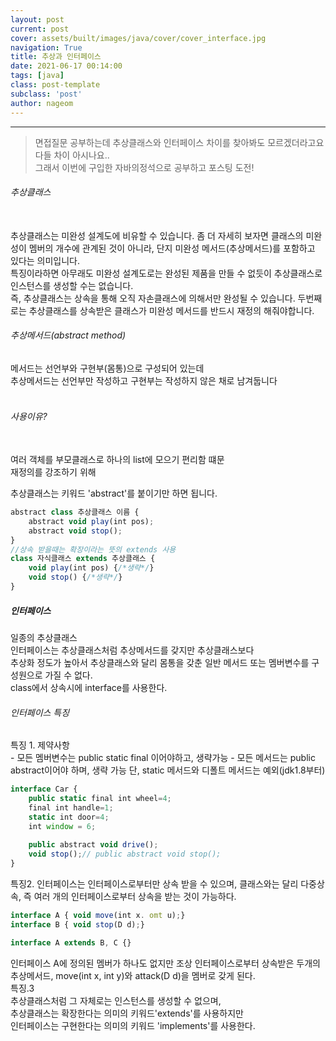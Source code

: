 ```yaml
---
layout: post
current: post
cover: assets/built/images/java/cover/cover_interface.jpg
navigation: True
title: 추상과 인터페이스 
date: 2021-06-17 00:14:00
tags: [java]
class: post-template
subclass: 'post'
author: nageom
---
```

***

>면접질문 공부하는데 추상클래스와 인터페이스 차이를 찾아봐도 모르겠더라고요 다들 차이 아시나요..<br>
그래서 이번에 구입한 자바의정석으로 공부하고 포스팅 도전! <br>

<h6> 추상클래스 </h6>
<br>
추상클래스는 미완성 설계도에 비유할 수 있습니다.
좀 더 자세히 보자면 클래스의 미완성이 멤버의 개수에 관계된 것이 아니라, 단지 미완성 메서드(추상메서드)를 포함하고 있다는 의미입니다.<br>
특징이라하면 아무래도 미완성 설계도로는 완성된 제품을 만들 수 없듯이 추상클래스로 인스턴스를 생성할 수는 없습니다.<br>
즉, 추상클래스는 상속을 통해 오직 자손클래스에 의해서만 완성될 수 있습니다. 
두번째로는 추상클래스를 상속받은 클래스가 미완성 메서드를 반드시 재정의 해줘야합니다.

<h6> 추상메서드(abstract method)</h6>
메서드는 선언부와 구현부(몸통)으로 구성되어 있는데<br>
추상메서드는 선언부만 작성하고 구현부는 작성하지 않은 채로 남겨둡니다
<br><br>
<h6>사용이유?</h6><br>
여러 객체를 부모클래스로 하나의 list에 모으기 편리함 떄문 <br>
재정의를 강조하기 위해

추상클래스는 키워드 'abstract'를 붙이기만 하면 됩니다. <br>
~~~javascript
abstract class 추상클래스 이름 {
    abstract void play(int pos);
    abstract void stop();
}
//상속 받을때는 확장이라는 뜻의 extends 사용
class 자식클래스 extends 추상클래스 {
    void play(int pos) {/*생략*/}
    void stop() {/*생략*/}
}
~~~
<h5> 인터페이스 </h5>
일종의 추상클래스<br>
인터페이스는 추상클래스처럼 추상메서드를 갖지만 추상클래스보다 <br>
추상화 정도가 높아서 추상클래스와 달리 몸통을 갖춘 일반 메서드 또는 멤버변수를 구성원으로 가질 수 없다.
<br>
class에서 상속시에 interface를 사용한다. 

<h6>인터페이스 특징 </h6>
특징 1. 제약사항 <br>
- 모든 멤버변수는 public static final 이어야하고, 생략가능
- 모든 메서드는 public abstract이어야 하며, 생략 가능
단, static 메서드와 디폴트 메서드는 예외(jdk1.8부터)
  
~~~javascript
interface Car {
    public static final int wheel=4;
    final int handle=1;
    static int door=4;
    int window = 6;
    
    public abstract void drive();
    void stop();// public abstract void stop();
}
~~~
특징2. 인터페이스는 인터페이스로부터만 상속 받을 수 있으며, 클래스와는 달리 다중상속, 즉 여러 개의 인터페이스로부터 상속을 받는 것이 가능하다. 
<br>
~~~javascript
interface A { void move(int x. omt u);}
interface B { void stop(D d);}

interface A extends B, C {}
~~~
인터페이스 A에 정의된 멤버가 하나도 없지만 조상 인터페이스로부터 상속받은 두개의 추상메서드,
move(int x, int y)와 attack(D d)을 멤버로 갖게 된다.<br>
특징.3 <br>
추상클래스처럼 그 자체로는 인스턴스를 생성할 수 없으며,<br>
추상클래스는 확장한다는 의미의 키워드'extends'를 사용하지만 <br>
인터페이스는 구현한다는 의미의 키워드 'implements'를 사용한다.<br>










 
